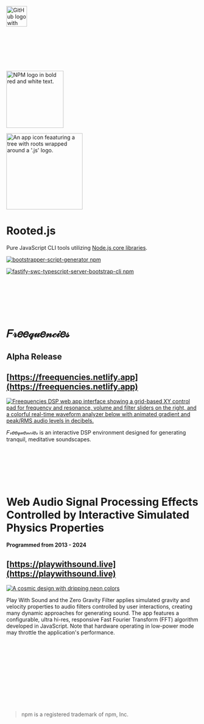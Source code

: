<br>

<a href="https://gist.github.com/mattfsourcecode">
  <img src="https://img.shields.io/badge/Gist-303030?logo=github&labelColor=303030" alt="GitHub logo with the word 'Gist' next to it." style="height: 54px;">
</a>

<br>
<br>
<br>
<br>
<br>
<br>
<br>

[<img width="150" alt="NPM logo in bold red and white text." src="https://github.com/user-attachments/assets/091f535d-9cce-4dae-8a54-c2b0b2b12bb0">](https://www.npmjs.com/~rootedjs)

[<img width="200" alt="An app icon feaaturing a tree with roots wrapped around a '.js' logo." src="https://github.com/user-attachments/assets/77ddfbb6-2b6b-497d-85fd-8fd56fef4aba">](https://www.npmjs.com/~rootedjs)

# Rooted.js

Pure JavaScript CLI tools utilizing [Node.js core libraries](https://nodejs.org/docs/latest/api/).

[![bootstrapper-script-generator npm](https://img.shields.io/npm/dt/bootstrapper-script-generator?label=bootstrapper-script-generator%20downloads&style=for-the-badge&color=003366&logo=npm&labelColor=303030)](https://www.npmjs.com/package/bootstrapper-script-generator)

[![fastify-swc-typescript-server-bootstrap-cli npm](https://img.shields.io/npm/dt/fastify-swc-typescript-server-bootstrap-cli?label=fastify-swc-ts-server-bootstrap-cli%20downloads&style=for-the-badge&color=003366&logo=npm&labelColor=303030)](https://www.npmjs.com/package/fastify-swc-typescript-server-bootstrap-cli)

<br>
<br>
<br>
<br>
<br>

# 𝐹𝓇𝑒𝑒𝓆𝓊𝑒𝓃𝒸𝒾𝑒𝓈

## Alpha Release

## [https://freequencies.netlify.app](https://freequencies.netlify.app)

[<img alt="Freequencies DSP web app interface showing a grid-based XY control pad for frequency and resonance, volume and filter sliders on the right, and a colorful real-time waveform analyzer below with animated gradient and peak/RMS audio levels in decibels." src="https://github.com/user-attachments/assets/19eecaf1-c6f6-4eac-8080-ab76c46e6b54">](https://freequencies.netlify.app)

𝐹𝓇𝑒𝑒𝓆𝓊𝑒𝓃𝒸𝒾𝑒𝓈 is an interactive DSP environment designed for generating tranquil, meditative soundscapes.

<br>
<br>
<br>
<br>
<br>

# Web Audio Signal Processing Effects Controlled by Interactive Simulated Physics Properties

#### Programmed from 2013 - 2024

## [https://playwithsound.live](https://playwithsound.live)

[<img alt="A cosmic design with dripping neon colors" src="https://github.com/user-attachments/assets/07ab0aa3-9e97-4ae1-a572-49bdcae19e90">](https://playwithsound.live)

Play With Sound and the Zero Gravity Filter applies simulated gravity and velocity properties to audio filters controlled by user interactions, creating many dynamic approaches for generating sound. The app features a configurable, ultra hi-res, responsive Fast Fourier Transform (FFT) algorithm developed in JavaScript. Note that hardware operating in low-power mode may throttle the application's performance.

<br>
<br>
<br>
<br>
<br>
<br>
<br>
<br>
<br>
<br>

> npm is a registered trademark of npm, Inc.
